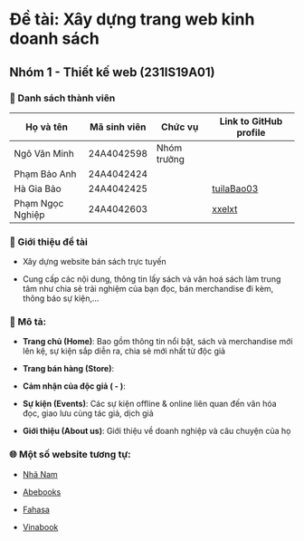 # Đề tài: Xây dựng trang web kinh doanh sách

## Nhóm 1 - Thiết kế web (231IS19A01)

### 🚀 Danh sách thành viên

| Họ và tên          | Mã sinh viên | Chức vụ        | Link to GitHub profile                      |
| ------------------ | ------------ | -------------- | -----------------------------------------   |
| Ngô Văn Minh       | 24A4042598   | Nhóm trưởng    |                                             |
| Phạm Bảo Anh       | 24A4042424   |                |                                             |
| Hà Gia Bảo         | 24A4042425   |                | [tuilaBao03](https://github.com/tuilaBao03) |
| Phạm Ngọc Nghiệp   | 24A4042603   |                | [xxelxt](https://github.com/xxelxt)         |

### 📘 Giới thiệu đề tài

- Xây dựng website bán sách trực tuyến
  
- Cung cấp các nội dung, thông tin lấy sách và văn hoá sách làm trung tâm như chia sẻ trải nghiệm của bạn đọc, bán merchandise đi kèm, thông báo sự kiện,...

### 📖 Mô tả:

- **Trang chủ (Home)**: Bao gồm thông tin nổi bật, sách và merchandise mới lên kệ, sự kiện sắp diễn ra, chia sẻ mới nhất từ độc giả

- **Trang bán hàng (Store)**:

- **Cảm nhận của độc giả ( - )**:
  
- **Sự kiện (Events)**: Các sự kiện offline & online liên quan đến văn hóa đọc, giao lưu cùng tác giả, dịch giả

- **Giới thiệu (About us)**: Giới thiệu về doanh nghiệp và câu chuyện của họ

### 🌐 Một số website tương tự:

- [Nhã Nam](https://nhanam.vn/)
 
- [Abebooks](https://www.abebooks.com/collections/cm_sp=TopNav-_-Advs-_-Collections)
 
- [Fahasa](https://www.fahasa.com/)
 
- [Vinabook](https://www.vinabook.com/)
